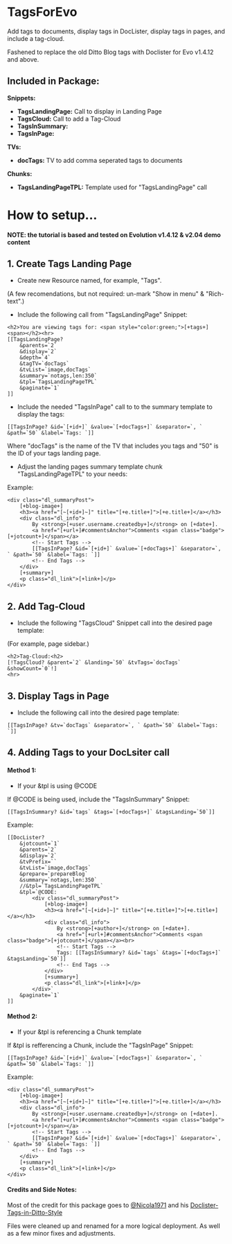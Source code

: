 # TagsForEvo
Add tags to documents, display tags in DocLister, display tags in pages, and include a tag-cloud.

Fashened to replace the old Ditto Blog tags with Doclister for Evo v1.4.12 and above.


## Included in Package:
**Snippets:** 
* **TagsLandingPage:** Call to display in Landing Page
* **TagsCloud:** Call to add a Tag-Cloud
* **TagsInSummary:** 
* **TagsInPage:** 

**TVs:** 
* **docTags:** TV to add comma seperated tags to documents

**Chunks:** 
* **TagsLandingPageTPL:** Template used for "TagsLandingPage" call



# How to setup...

#### NOTE: the tutorial is based and tested on Evolution v1.4.12 & v2.04 demo content

## 1. Create Tags Landing Page

* Create new Resource named, for example, "Tags".

(A few recomendations, but not required: un-mark "Show in menu" & "Rich-text".)

* Include the following call from "TagsLandingPage" Snippet:

```
<h2>You are viewing tags for: <span style="color:green;">[+tags+]<span></h2><hr>
[[TagsLandingPage?
	&parents=`2`
	&display=`2`
	&depth=`4`
	&tagTV=`docTags`
	&tvList=`image,docTags`
	&summary=`notags,len:350`
	&tpl=`TagsLandingPageTPL`
	&paginate=`1`
]]
```



* Include the needed "TagsInPage" call to  to the summary template to display the tags:

```
[[TagsInPage? &id=`[+id+]` &value=`[+docTags+]` &separator=`, ` &path=`50` &label=`Tags: `]]
```

Where "docTags" is the name of the TV that includes you tags and "50" is the ID of your tags landing page.


* Adjust the landing pages summary template chunk "TagsLandingPageTPL" to your needs:

Example:
```
<div class="dl_summaryPost">
	[+blog-image+]	
	<h3><a href="[~[+id+]~]" title="[+e.title+]">[+e.title+]</a></h3>
	<div class="dl_info">
		By <strong>[+user.username.createdby+]</strong> on [+date+].
		<a href="[+url+]#commentsAnchor">Comments <span class="badge">[+jotcount+]</span></a>
		<!-- Start Tags -->
		[[TagsInPage? &id=`[+id+]` &value=`[+docTags+]` &separator=`, ` &path=`50` &label=`Tags: `]]
		<!-- End Tags -->
	</div>
	[+summary+]
	<p class="dl_link">[+link+]</p>
</div>
```



## 2. Add Tag-Cloud

* Include the following "TagsCloud" Snippet call into the desired page template:

(For example, page sidebar.)

```
<h2>Tag-Cloud:<h2>
[!TagsCloud? &parent=`2` &landing=`50` &tvTags=`docTags` &showCount=`0`!]
<hr>
```

## 3. Display Tags in Page

* Include the following call into the desired page template:

```
[[TagsInPage? &tv=`docTags` &separator=`, ` &path=`50` &label=`Tags: `]]
```

## 4. Adding Tags to your DocLsiter call

#### Method 1:

* If your &tpl is using @CODE

If @CODE is being used, include the "TagsInSummary" Snippet:

```
[[TagsInSummary? &id=`tags` &tags=`[+docTags+]` &tagsLanding=`50`]]
```

Example:
```
[[DocLister? 
	&jotcount=`1`
	&parents=`2` 
	&display=`2`
	&tvPrefix=``
	&tvList=`image,docTags`
	&prepare=`prepareBlog`
	&summary=`notags,len:350` 
	//&tpl=`TagsLandingPageTPL`
	&tpl=`@CODE:
		<div class="dl_summaryPost">
			[+blog-image+]	
			<h3><a href="[~[+id+]~]" title="[+e.title+]">[+e.title+]</a></h3>
			<div class="dl_info">
				By <strong>[+author+]</strong> on [+date+].
				<a href="[+url+]#commentsAnchor">Comments <span class="badge">[+jotcount+]</span></a><br>
				<!-- Start Tags -->
				Tags: [[TagsInSummary? &id=`tags` &tags=`[+docTags+]` &tagsLanding=`50`]]
				<!-- End Tags -->
			</div>
			[+summary+]
			<p class="dl_link">[+link+]</p>
		</div>` 
	&paginate=`1` 
]]
```

#### Method 2:

* If your &tpl is referencing a Chunk template

If &tpl is refferencing a Chunk, include the "TagsInPage" Snippet:

```
[[TagsInPage? &id=`[+id+]` &value=`[+docTags+]` &separator=`, ` &path=`50` &label=`Tags: `]]
```

Example:
```
<div class="dl_summaryPost">
	[+blog-image+]	
	<h3><a href="[~[+id+]~]" title="[+e.title+]">[+e.title+]</a></h3>
	<div class="dl_info">
		By <strong>[+user.username.createdby+]</strong> on [+date+].
		<a href="[+url+]#commentsAnchor">Comments <span class="badge">[+jotcount+]</span></a>
		<!-- Start Tags -->
		[[TagsInPage? &id=`[+id+]` &value=`[+docTags+]` &separator=`, ` &path=`50` &label=`Tags: `]]
		<!-- End Tags -->
	</div>
	[+summary+]
	<p class="dl_link">[+link+]</p>
</div>
```


#### Credits and Side Notes:

Most of the credit for this package goes to [@Nicola1971](https://github.com/Nicola1971) and his [Doclister-Tags-in-Ditto-Style](https://github.com/Nicola1971/Doclister-Tags-in-Ditto-Style)

Files were cleaned up and renamed for a more logical deployment. As well as a few minor fixes and adjustments.